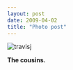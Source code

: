 ```yaml
---
layout: post
date: 2009-04-02
title: "Photo post"
---
```

![travisj](/images/780b90ce306d01e219f67812f9f711ef87f164918bb5b5dd3e894f15e4c9ecc4.jpg)

<b>The cousins.</b>